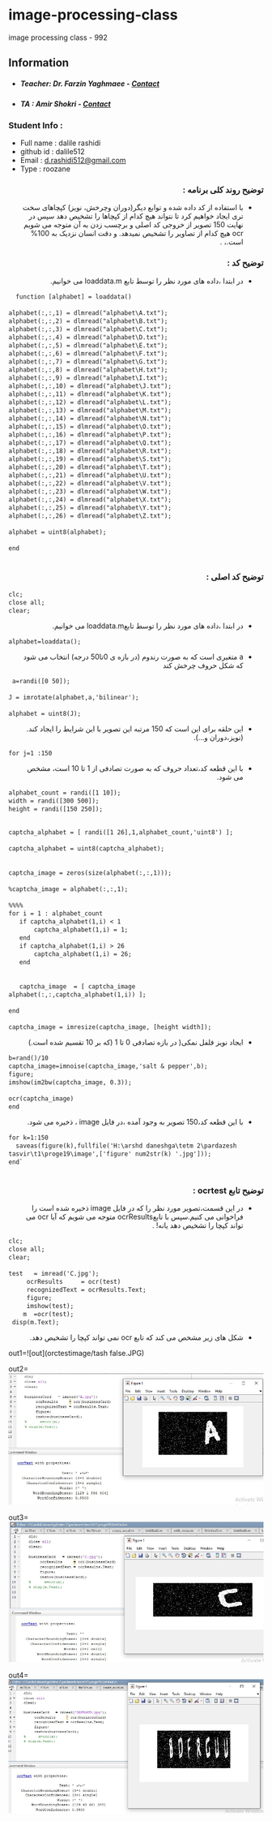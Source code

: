 # image-processing-class
image processing class - 992

## Information
* ##### Teacher: Dr. Farzin Yaghmaee - [Contact](mailto:f_yaghmaee@semnan.ac.ir)
* ##### TA : Amir Shokri - [Contact](mailto:amirshokri@semnan.ac.ir)

### Student Info :
* Full name : dalile rashidi
* github id : dalile512
* Email : d.rashidi512@gmail.com
* Type : roozane



<div dir ="rtl">

 ###  توضیح روند کلی برنامه :<br/>

   *    با استفاده از کد داده شده و توابع دیگر(دوران وچرخش، نویز) کپچاهای سخت تری ایجاد خواهیم کرد تا نتواند هیچ کدام از   کپچاها را تشخیص دهد سپس در نهایت 150 تصویر از خروجی کد اصلی  و برچسب زدن به آن متوجه می شویم ocr هیچ کدام از تصاویر را تشخیص نمیدهد. و دقت انسان نزدیک به 100% است.، .<br/>
  
</div>
  
<div dir ="rtl">

###   توضیح کد :<br/>
  
  *   در ابتدا ،داده های مورد نظر را  توسط تابع loaddata.m می خوانیم.<br/>
     
   
</div>
  
 
  
  
    
  ```
    function [alphabet] = loaddata()    
  
alphabet(:,:,1) = dlmread("alphabet\A.txt");
alphabet(:,:,2) = dlmread("alphabet\B.txt");
alphabet(:,:,3) = dlmread("alphabet\C.txt");
alphabet(:,:,4) = dlmread("alphabet\D.txt");
alphabet(:,:,5) = dlmread("alphabet\E.txt");
alphabet(:,:,6) = dlmread("alphabet\F.txt");
alphabet(:,:,7) = dlmread("alphabet\G.txt");
alphabet(:,:,8) = dlmread("alphabet\H.txt");
alphabet(:,:,9) = dlmread("alphabet\I.txt");
alphabet(:,:,10) = dlmread("alphabet\J.txt");
alphabet(:,:,11) = dlmread("alphabet\K.txt");
alphabet(:,:,12) = dlmread("alphabet\L.txt");
alphabet(:,:,13) = dlmread("alphabet\M.txt");
alphabet(:,:,14) = dlmread("alphabet\N.txt");
alphabet(:,:,15) = dlmread("alphabet\O.txt");
alphabet(:,:,16) = dlmread("alphabet\P.txt");
alphabet(:,:,17) = dlmread("alphabet\Q.txt");
alphabet(:,:,18) = dlmread("alphabet\R.txt");
alphabet(:,:,19) = dlmread("alphabet\S.txt");
alphabet(:,:,20) = dlmread("alphabet\T.txt");
alphabet(:,:,21) = dlmread("alphabet\U.txt");
alphabet(:,:,22) = dlmread("alphabet\V.txt");
alphabet(:,:,23) = dlmread("alphabet\W.txt");
alphabet(:,:,24) = dlmread("alphabet\X.txt");
alphabet(:,:,25) = dlmread("alphabet\Y.txt");
alphabet(:,:,26) = dlmread("alphabet\Z.txt");
   
 alphabet = uint8(alphabet);
     
  end
    
   ```
   
   
  <div dir ="rtl">

###   توضیح کد اصلی :<br/>
  
  
   
</div>
    
    
   ```
  clc;
  close all;
  clear;
   ```
   
   
   
   <div dir ="rtl">

  * در ابتدا ،داده های مورد نظر را  توسط تابعloaddata.m می خوانیم.<br/>
     
   
</div>
   
   ```
  alphabet=loaddata();
 ```
 
  <div dir ="rtl">

  * a متغیری است که به صورت رندوم (در بازه ی 0تا50 درجه) انتخاب می شود که شکل حروف چرخش کند <br/>
     
   
</div>
 
 ```
  a=randi([0 50]);
   
 J = imrotate(alphabet,a,'bilinear');

alphabet = uint8(J);

```

 <div dir ="rtl">

*  این حلقه برای این است که 150 مرتبه این تصویر با این شرایط را ایجاد کند. (نویز،دوران و...).<br/>
     
  
</div>

```
for j=1 :150
```

     
 <div dir ="rtl">
 
*   با این قطعه کد،تعداد حروف که به صورت تصادفی از 1 تا 10 است،  مشخص می شود. <br/>

</div>


```
alphabet_count = randi([1 10]);
width = randi([300 500]);
height = randi([150 250]);
 ```
 
 
 ```

captcha_alphabet = [ randi([1 26],1,alphabet_count,'uint8') ];

captcha_alphabet = uint8(captcha_alphabet);


captcha_image = zeros(size(alphabet(:,:,1)));

%captcha_image = alphabet(:,:,1);

%%%%
for i = 1 : alphabet_count
    if captcha_alphabet(1,i) < 1
        captcha_alphabet(1,i) = 1;
    end
    if captcha_alphabet(1,i) > 26
        captcha_alphabet(1,i) = 26;
    end
    
    
	captcha_image  = [ captcha_image alphabet(:,:,captcha_alphabet(1,i)) ];
    
end

captcha_image = imresize(captcha_image, [height width]);

```

     
 <div dir ="rtl">
 
*   ایجاد نویز فلفل نمکی( در بازه تصادفی 0 تا 1 (که بر 10 تقسیم شده است.) <br/>

</div>


```
b=rand()/10
captcha_image=imnoise(captcha_image,'salt & pepper',b);
figure;
imshow(im2bw(captcha_image, 0.3));

ocr(captcha_image)
end

```

     
 <div dir ="rtl">
 
*   با این قطعه کد،150 تصویر به وجود آمده ،در فایل image ، ذخیره می شود. <br/>

</div>


  ```
for k=1:150
    saveas(figure(k),fullfile('H:\arshd daneshga\tetm 2\pardazesh tasvir\t1\proge19\image',['figure' num2str(k) '.jpg']));
end`
    
  ```
    
    
    
           
 
    
  <div dir ="rtl">
  
   ###   توضیح تابع ocrtest :<br/>
  
</div>

<div dir ="rtl">
 
*   در این قسمت،تصویر مورد نظر را که در فایل image ذخیره شده است را فراخوانی می کنیم.سپس با تابعocrResults متوجه می شویم که آیا ocr می تواند   کپچا را تشخیص دهد یانه! . <br/>

</div>



```
clc;
close all;
clear;

test   = imread('C.jpg');
     ocrResults     = ocr(test)
     recognizedText = ocrResults.Text;
     figure;
     imshow(test);
    m  =ocr(test);
 disp(m.Text);

```


<div dir ="rtl">
 
*  شکل های  زیر  مشخص می کند که تابع ocr نمی تواند کپچا را تشخیص دهد. <br/>

</div>
    
    

out1=![out](orctestimage/tash false.JPG)

out2=![out](orctestimage/ta.JPG)

out3=![out](orctestimage/tc.JPG )

out4=![out](orctestimage/t2.JPG)


